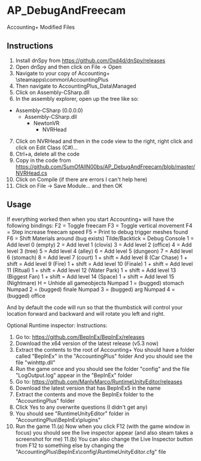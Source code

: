 # AP_DebugAndFreecam
Accounting+ Modified Files

## Instructions

1. Install dnSpy from https://github.com/0xd4d/dnSpy/releases
2. Open dnSpy and then click on File -> Open
3. Navigate to your copy of Accounting+ <Steam Install>\steamapps\common\AccountingPlus
4. Then navigate to AccountingPlus_Data\Managed
5. Click on Assembly-CSharp.dll
6. In the assembly explorer, open up the tree like so:
 - Assembly-CSharp (0.0.0.0)
   - Assembly-CSharp.dll
     - NewtonVR
       - NVRHead
7. Click on NVRHead and then in the code view to the right, right click and click on Edit Class (C#)...
8. Ctrl+a, delete all the code
9. Copy in the code from https://github.com/SumOfAllN00bs/AP_DebugAndFreecam/blob/master/NVRHead.cs
10. Click on Compile (if there are errors I can't help here)
11. Click on File -> Save Module... and then OK

## Usage

If everything worked then when you start Accounting+ will have the following bindings:
F2 = Toggle freecam
F3 = Toggle vertical movement
F4 = Step increase freecam speed
F5 = Print to debug trigger meshes found
F6 = Shift Materials around (bug exists)
Tilde/Backtick = Debug Console
1 = Add level 0 			(empty)
2 = Add level 1 			(clovis)
3 = Add level 2 			(office)
4 = Add level 3 			(tree)
5 = Add level 4 			(alley)
6 = Add level 5 			(dungeon)
7 = Add level 6 			(stomach)
8 = Add level 7 			(court)
1 + shift = Add level 8 	(Car Chase)
1 + shift = Add level 9 	(Fire)
1 + shift = Add level 10	(Finale)
1 + shift = Add level 11	(Ritual)
1 + shift = Add level 12	(Water Park)
1 + shift = Add level 13	(Biggest Fan)
1 + shift = Add level 14	(Space)
1 + shift = Add level 15	(Nightmare)
H = Unhide all gameobjects
Numpad 1 = (bugged) stomach
Numpad 2 = (bugged) finale
Numpad 3 = (bugged) arg
Numpad 4 = (bugged) office

And by default the code will run so that the thumbstick will control your location forward and backward and will rotate you left and right.

Optional Runtime inspector:
Instructions:
1. Go to: https://github.com/BepInEx/BepInEx/releases
2. Download the x64 version of the latest release (v5.3 now)
3. Extract the contents to the root of Accounting+
     You should have a folder called "BepInEx" in the "AccountingPlus" folder
     And you should see the file "winhttp.dll"
4. Run the game once and you should see the folder "config" and the file "LogOutput.log" appear in the "BepInEx" folder
5. Go to: https://github.com/ManlyMarco/RuntimeUnityEditor/releases
6. Download the latest version that has BepInEx5 in the name
7. Extract the contents and move the BepInEx folder to the "AccountingPlus" folder
8. Click Yes to any overwrite questions (I didn't get any)
9. You should see "RuntimeUnityEditor" folder in "AccountingPlus\BepInEx\plugins"
10. Run the game
11.(a) Now when you click F12 (with the game window in focus) you should see the live inspector appear (and also steam takes a screenshot for me)
11.(b) You can also change the Live Inspector button from F12 to something else by changing the "AccountingPlus\BepInEx\config\RuntimeUnityEditor.cfg" file
